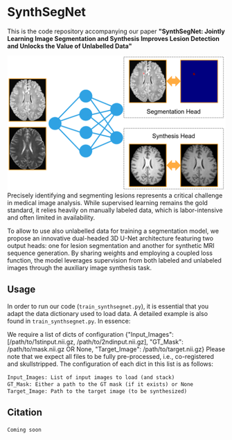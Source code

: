 # SynthSegNet

This is the code repository accompanying our paper **"SynthSegNet: Jointly Learning Image Segmentation and Synthesis Improves Lesion Detection and Unlocks the Value of Unlabelled Data"**

![Overview of our architecture](overview.png)
Precisely identifying and segmenting lesions represents a critical challenge in medical image analysis. While supervised learning remains the gold standard, it relies heavily on manually labeled data, which is labor-intensive and often limited in availability.

To allow to use also unlabelled data for training a segmentation model, we propose an innovative dual-headed 3D U-Net architecture featuring two output heads: one for lesion segmentation and another for synthetic MRI sequence generation. By sharing weights and employing a coupled loss function, the model leverages supervision from both labeled and unlabeled images through the auxiliary image synthesis task.

## Usage
In order to run our code (```train_synthsegnet.py```), it is essential that you adapt the data dictionary used to load data. A detailed example is also found in ```train_synthsegnet.py```. In essence:

We require a list of dicts of configuration {"Input_Images": [/path/to/1stinput.nii.gz, /path/to/2ndinput.nii.gz], "GT_Mask": /path/to/mask.nii.gz OR None, "Target_Image": /path/to/target.nii.gz}
Please note that we expect all files to be fully pre-processed, i.e., co-registered and skullstripped.
The configuration of each dict in this list is as follows:
```
Input_Images: List of input images to load (and stack)
GT_Mask: Either a path to the GT mask (if it exists) or None
Target_Image: Path to the target image (to be synthesized)
```

## Citation
```Coming soon```
